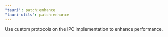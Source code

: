 ```yaml
---
"tauri": patch:enhance
"tauri-utils": patch:enhance
---
```


Use custom protocols on the IPC implementation to enhance performance.
